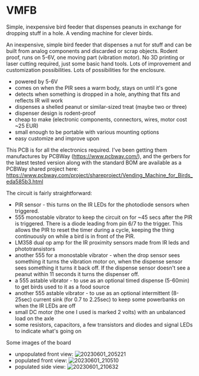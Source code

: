 # VMFB
Simple, inexpensive bird feeder that dispenses peanuts in exchange for dropping stuff in a hole. A vending machine for clever birds.

An inexpensive, simple bird feeder that dispenses a nut for stuff and can be built from analog components and discarded or scrap objects. Rodent proof, runs on 5-6V, one moving part (vibration motor). No 3D printing or laser cutting required, just some basic hand tools. Lots of improvement and customization possibilities. Lots of possibilities for the enclosure.

- powered by 5-6V
- comes on when the PIR sees a warm body, stays on until it's gone
- detects when something is dropped in a hole, anything that fits and reflects IR will work
- dispenses a shelled peanut or similar-sized treat (maybe two or three)
- dispenser design is rodent-proof
- cheap to make (electronic components, connectors, wires, motor cost ~25 EUR)
- small enough to be portable with various mounting options
- easy customize and improve upon

This PCB is for all the electronics required. I've been getting them manufactures by PCBWay (https://www.pcbway.com/), and the gerbers for the latest tested version along with the standard BOM are available as a PCBWay shared project here: https://www.pcbway.com/project/shareproject/Vending_Machine_for_Birds_eda585b3.html

The circuit is fairly straightforward:

- PIR sensor - this turns on the IR LEDs for the photodiode sensors when triggered.
- 555 monostable vibrator to keep the circuit on for ~45 secs after the PIR is triggered. There is a diode leading from pin 6/7 to the trigger. This allows the PIR to reset the timer during a cycle, keeping the thing continuously on while a bird is in front of the PIR.
- LM358 dual op amp for the IR proximity sensors made from IR leds and phototransistors
- another 555 for a monostable vibrator - when the drop sensor sees something it turns the vibration motor on, when the dispense sensor sees something it turns it back off. If the dispense sensor doesn't see a peanut within 11 seconds it turns the dispenser off.
- a 555 astable vibrator - to use as an optional timed dispense (5-60min) to get birds used to it as a food source
- another 555 astable vibrator - to use as an optional intermittent (8-25sec) current sink (for 0.7 to 2.25sec) to keep some powerbanks on when the IR LEDs are off
- small DC motor (the one I used is marked 2 volts) with an unbalanced load on the axle
- some resistors, capacitors, a few transistors and diodes and signal LEDs to indicate what's going on

Some images of the board
- unpopulated front view: ![20230601_205221](https://github.com/src1138/VMFB/assets/15698079/6499749b-ac65-4815-970c-83bafae27064)
- populated front view: ![20230601_210510](https://github.com/src1138/VMFB/assets/15698079/1ef6abb6-d61a-4523-a78b-1e9a7d47356b)
- populated side view: ![20230601_210632](https://github.com/src1138/VMFB/assets/15698079/7211644a-848f-47b4-b253-c5efa1cac32b)
